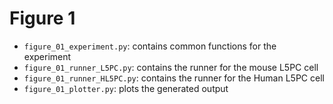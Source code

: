 # Figure 1

- `figure_01_experiment.py`: contains common functions for the experiment
- `figure_01_runner_L5PC.py`: contains the runner for the mouse L5PC cell
- `figure_01_runner_HL5PC.py`: contains the runner for the Human L5PC cell
- `figure_01_plotter.py`: plots the generated output
